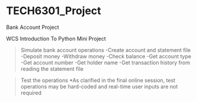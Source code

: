 # TECH6301_Project
Bank Account Project

WCS Introduction To Python Mini Project
>Simulate bank account operations
-Create account and statement file
-Deposit money
-Withdraw money
-Check balance
-Get account type
-Get account number
-Get holder name
-Get transaction history from reading the statement file

>Test the operations 
*As clarified in the final online session, test operations may be hard-coded and real-time user inputs are not required
